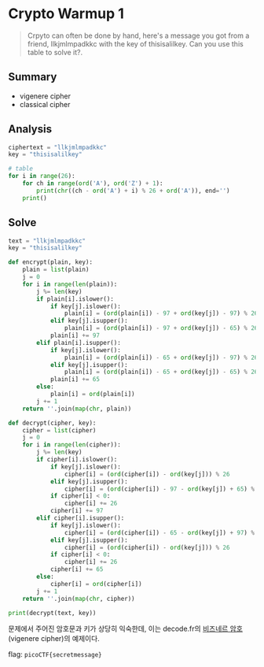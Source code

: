 # Crypto Warmup 1
> Crpyto can often be done by hand, here's a message you got from a friend, llkjmlmpadkkc with the key of thisisalilkey. Can you use this table to solve it?.

## Summary
* vigenere cipher
* classical cipher

## Analysis
``` python
ciphertext = "llkjmlmpadkkc"
key = "thisisalilkey"

# table
for i in range(26):
    for ch in range(ord('A'), ord('Z') + 1):
        print(chr((ch - ord('A') + i) % 26 + ord('A')), end='')
    print()
```

## Solve
``` python
text = "llkjmlmpadkkc"
key = "thisisalilkey"

def encrypt(plain, key):
    plain = list(plain)
    j = 0
    for i in range(len(plain)):
        j %= len(key)
        if plain[i].islower():
            if key[j].islower():
                plain[i] = (ord(plain[i]) - 97 + ord(key[j]) - 97) % 26
            elif key[j].isupper():
                plain[i] = (ord(plain[i]) - 97 + ord(key[j]) - 65) % 26
            plain[i] += 97
        elif plain[i].isupper():
            if key[j].islower():
                plain[i] = (ord(plain[i]) - 65 + ord(key[j]) - 97) % 26
            elif key[j].isupper():
                plain[i] = (ord(plain[i]) - 65 + ord(key[j]) - 65) % 26
            plain[i] += 65
        else:
            plain[i] = ord(plain[i])
        j += 1
    return ''.join(map(chr, plain))

def decrypt(cipher, key):
    cipher = list(cipher)
    j = 0
    for i in range(len(cipher)):
        j %= len(key)
        if cipher[i].islower():
            if key[j].islower():
                cipher[i] = (ord(cipher[i]) - ord(key[j])) % 26
            elif key[j].isupper():
                cipher[i] = (ord(cipher[i]) - 97 - ord(key[j]) + 65) % 26
            if cipher[i] < 0:
                cipher[i] += 26
            cipher[i] += 97
        elif cipher[i].isupper():
            if key[j].islower():
                cipher[i] = (ord(cipher[i]) - 65 - ord(key[j]) + 97) % 26
            elif key[j].isupper():
                cipher[i] = (ord(cipher[i]) - ord(key[j])) % 26
            if cipher[i] < 0:
                cipher[i] += 26
            cipher[i] += 65
        else:
            cipher[i] = ord(cipher[i])
        j += 1
    return ''.join(map(chr, cipher))

print(decrypt(text, key))
```
문제에서 주어진 암호문과 키가 상당히 익숙한데, 이는 decode.fr의 <a href="https://www.dcode.fr/vigenere-cipher" target="_blank">비즈네르 암호</a>(vigenere cipher)의 예제이다.  

flag: `picoCTF{secretmessage}`
